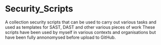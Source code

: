 # Security_Scripts
A collection security scripts that can be used to carry out various tasks and used as templates for SAST, DAST and other various pieces of work
These scripts have been used by myself in various contexts and organisations but have been fully annonomysed before upload to GitHub.

